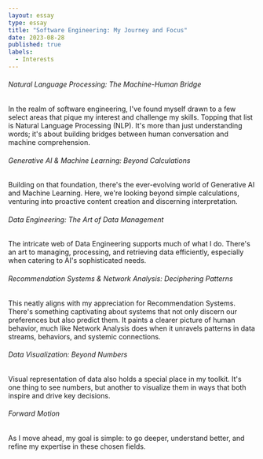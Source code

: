 ```yaml
---
layout: essay
type: essay
title: "Software Engineering: My Journey and Focus"
date: 2023-08-28
published: true
labels:
  - Interests
---
```


###### Natural Language Processing: The Machine-Human Bridge

In the realm of software engineering, I've found myself drawn to a few select areas that pique my interest and challenge my skills. Topping that list is Natural Language Processing (NLP). It's more than just understanding words; it's about building bridges between human conversation and machine comprehension.

###### Generative AI & Machine Learning: Beyond Calculations

Building on that foundation, there's the ever-evolving world of Generative AI and Machine Learning. Here, we're looking beyond simple calculations, venturing into proactive content creation and discerning interpretation.

###### Data Engineering: The Art of Data Management

The intricate web of Data Engineering supports much of what I do. There's an art to managing, processing, and retrieving data efficiently, especially when catering to AI's sophisticated needs.

###### Recommendation Systems & Network Analysis: Deciphering Patterns

This neatly aligns with my appreciation for Recommendation Systems. There's something captivating about systems that not only discern our preferences but also predict them. It paints a clearer picture of human behavior, much like Network Analysis does when it unravels patterns in data streams, behaviors, and systemic connections.

###### Data Visualization: Beyond Numbers

Visual representation of data also holds a special place in my toolkit. It's one thing to see numbers, but another to visualize them in ways that both inspire and drive key decisions.

###### Forward Motion

As I move ahead, my goal is simple: to go deeper, understand better, and refine my expertise in these chosen fields.

